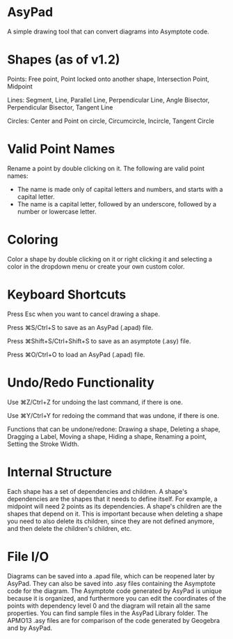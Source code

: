 # AsyPad
A simple drawing tool that can convert diagrams into Asymptote code.

# Shapes (as of v1.2)
Points: Free point, Point locked onto another shape, Intersection Point, Midpoint

Lines: Segment, Line, Parallel Line, Perpendicular Line, Angle Bisector, Perpendicular Bisector, Tangent Line

Circles: Center and Point on circle, Circumcircle, Incircle, Tangent Circle

# Valid Point Names
Rename a point by double clicking on it.
The following are valid point names:
- The name is made only of capital letters and numbers, and starts with a capital letter.
- The name is a capital letter, followed by an underscore, followed by a number or lowercase letter.

# Coloring
Color a shape by double clicking on it or right clicking it and selecting a color in the dropdown menu or create your own custom color.

# Keyboard Shortcuts
Press Esc when you want to cancel drawing a shape.

Press ⌘S/Ctrl+S to save as an AsyPad (.apad) file.

Press ⌘Shift+S/Ctrl+Shift+S to save as an asymptote (.asy) file.

Press ⌘O/Ctrl+O to load an AsyPad (.apad) file.

# Undo/Redo Functionality
Use ⌘Z/Ctrl+Z for undoing the last command, if there is one.

Use ⌘Y/Ctrl+Y for redoing the command that was undone, if there is one.

Functions that can be undone/redone: Drawing a shape, Deleting a shape, Dragging a Label, Moving a shape, Hiding a shape, Renaming a point, Setting the Stroke Width.

# Internal Structure
Each shape has a set of dependencies and children. A shape's dependencies are the shapes that it needs to define itself. For example, a midpoint will need 2 points as its dependencies. A shape's children are the shapes that depend on it. This is important because when deleting a shape you need to also delete its children, since they are not defined anymore, and then delete the children's children, etc. 

# File I/O
Diagrams can be saved into a .apad file, which can be reopened later by AsyPad. They can also be saved into .asy files containing the Asymptote code for the diagram. The Asymptote code generated by AsyPad is unique because it is organized, and furthermore you can edit the coordinates of the points with dependency level 0 and the diagram will retain all the same properties. You can find sample files in the AsyPad Library folder. The APMO13 .asy files are for comparison of the code generated by Geogebra and by AsyPad.
